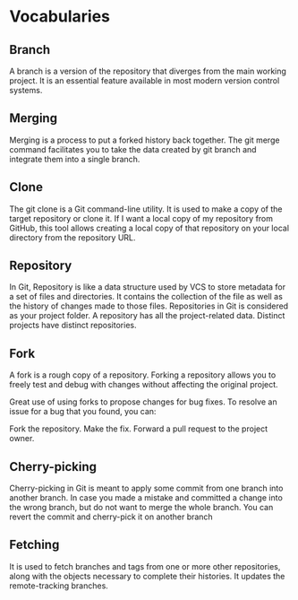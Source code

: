 # Vocabularies

## Branch
A branch is a version of the repository that diverges from the main working project. It is an essential feature available in most modern version control systems. 

## Merging
Merging is a process to put a forked history back together. The git merge command facilitates you to take the data created by git branch and integrate them into a single branch.

## Clone
The git clone is a Git command-line utility. It is used to make a copy of the target repository or clone it. If I want a local copy of my repository from GitHub, this tool allows creating a local copy of that repository on your local directory from the repository URL.


## Repository
In Git, Repository is like a data structure used by VCS to store metadata for a set of files and directories. It contains the collection of the file as well as the history of changes made to those files. Repositories in Git is considered as your project folder. A repository has all the project-related data. Distinct projects have distinct repositories.


## Fork
A fork is a rough copy of a repository. Forking a repository allows you to freely test and debug with changes without affecting the original project.

Great use of using forks to propose changes for bug fixes. To resolve an issue for a bug that you found, you can:

Fork the repository.
Make the fix.
Forward a pull request to the project owner.

## Cherry-picking
Cherry-picking in Git is meant to apply some commit from one branch into another branch. In case you made a mistake and committed a change into the wrong branch, but do not want to merge the whole branch. You can revert the commit and cherry-pick it on another branch

## Fetching
It is used to fetch branches and tags from one or more other repositories, along with the objects necessary to complete their histories. It updates the remote-tracking branches.


